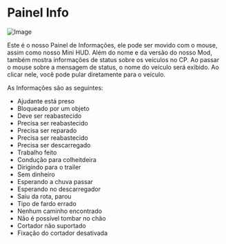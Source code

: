 # Painel Info

![Image](assets/imagesinfopanel_0_0_480_130.png)


Este é o nosso Painel de Informações, ele pode ser movido com o mouse, assim como nosso Mini HUD.
Além do nome e da versão do nosso Mod, também mostra informações de status sobre os veículos no CP.
Ao passar o mouse sobre a mensagem de status, o nome do veículo será exibido.
Ao clicar nele, você pode pular diretamente para o veículo.



As Informações são as seguintes:
- Ajudante está preso
- Bloqueado por um objeto
- Deve ser reabastecido
- Precisa ser reabastecido
- Precisa ser reparado
- Precisa ser reabastecido
- Precisa ser descarregado
- Trabalho feito
- Condução para colheitdeira
- Dirigindo para o trailer
- Sem dinheiro
- Esperando a chuva passar
- Esperando no descarregador
- Saiu da rota, parou
- Tipo de fardo errado
- Nenhum caminho encontrado
- Não é possível tombar no chão
- Cortador não suportado
- Fixação do cortador desativada


